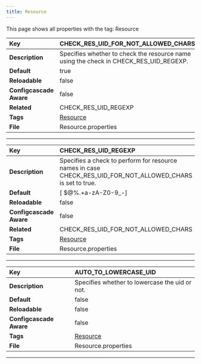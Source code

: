 ```yaml
---
title: Resource
---
```


This page shows all properties with the tag: Resource

| __Key__ | CHECK_RES_UID_FOR_NOT_ALLOWED_CHARS |
|:----------------|:--------|
| __Description__ | Specifies whether to check the resource name using the check in CHECK_RES_UID_REGEXP.<br> |
| __Default__ | true |
| __Reloadable__ | false |
| __Configcascade Aware__ | false |
| __Related__ | CHECK_RES_UID_REGEXP |
| __Tags__ | <a href="https://documentation.open-xchange.com/latest/middleware/configuration/tags/Resource.html">Resource</a> |
| __File__ | Resource.properties |

---
| __Key__ | CHECK_RES_UID_REGEXP |
|:----------------|:--------|
| __Description__ | Specifies a check to perform for resource names in case CHECK_RES_UID_FOR_NOT_ALLOWED_CHARS is set to true.<br> |
| __Default__ | [ $@%\.+a-zA-Z0-9_-] |
| __Reloadable__ | false |
| __Configcascade Aware__ | false |
| __Related__ | CHECK_RES_UID_FOR_NOT_ALLOWED_CHARS |
| __Tags__ | <a href="https://documentation.open-xchange.com/latest/middleware/configuration/tags/Resource.html">Resource</a> |
| __File__ | Resource.properties |

---
| __Key__ | AUTO_TO_LOWERCASE_UID |
|:----------------|:--------|
| __Description__ | Specifies whether to lowercase the uid or not.<br> |
| __Default__ | false |
| __Reloadable__ | false |
| __Configcascade Aware__ | false |
| __Tags__ | <a href="https://documentation.open-xchange.com/latest/middleware/configuration/tags/Resource.html">Resource</a> |
| __File__ | Resource.properties |

---
